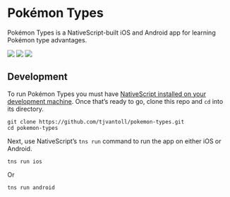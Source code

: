# Pokémon Types

Pokémon Types is a NativeScript-built iOS and Android app for learning Pokémon type advantages.

![](http://i.imgur.com/CT6vUlr.png)
![](http://i.imgur.com/IUiLy5K.png)
![](http://i.imgur.com/A24YrxP.png)

## Development

To run Pokémon Types you must have [NativeScript installed on your development machine](https://docs.nativescript.org/start/quick-setup). Once that’s ready to go, clone this repo and `cd` into its directory.

```
git clone https://github.com/tjvantoll/pokemon-types.git
cd pokemon-types
```

Next, use NativeScript’s `tns run` command to run the app on either iOS or Android.

```
tns run ios
```

Or

```
tns run android
```